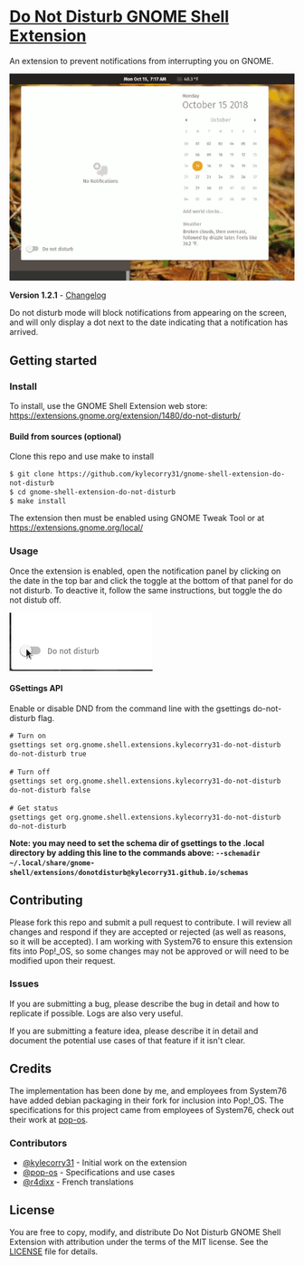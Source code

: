 # [Do Not Disturb GNOME Shell Extension](https://github.com/kylecorry31/gnome-shell-extension-do-not-disturb)
An extension to prevent notifications from interrupting you on GNOME.

![Do not disturb](screenshots/dnd.gif)

**Version 1.2.1** - [Changelog](CHANGELOG.md)

Do not disturb mode will block notifications from appearing on the screen, and will only display a dot next to the date indicating that a notification has arrived.

## Getting started
### Install
To install, use the GNOME Shell Extension web store:  https://extensions.gnome.org/extension/1480/do-not-disturb/

#### Build from sources (optional)
Clone this repo and use make to install

```shell
$ git clone https://github.com/kylecorry31/gnome-shell-extension-do-not-disturb
$ cd gnome-shell-extension-do-not-disturb
$ make install
```

The extension then must be enabled using GNOME Tweak Tool or at https://extensions.gnome.org/local/

### Usage
Once the extension is enabled, open the notification panel by clicking on the date in the top bar and click the toggle at the bottom of that panel for do not disturb. To deactive it, follow the same instructions, but toggle the do not distub off.

![Toggle DND](screenshots/activate.gif)

#### GSettings API
Enable or disable DND from the command line with the gsettings do-not-disturb flag.

```Shell
# Turn on
gsettings set org.gnome.shell.extensions.kylecorry31-do-not-disturb do-not-disturb true

# Turn off
gsettings set org.gnome.shell.extensions.kylecorry31-do-not-disturb do-not-disturb false

# Get status
gsettings get org.gnome.shell.extensions.kylecorry31-do-not-disturb do-not-disturb
```

**Note: you may need to set the schema dir of gsettings to the .local directory by adding this line to the commands above: `--schemadir ~/.local/share/gnome-shell/extensions/donotdisturb@kylecorry31.github.io/schemas`**

## Contributing
Please fork this repo and submit a pull request to contribute. I will review all changes and respond if they are accepted or rejected (as well as reasons, so it will be accepted). I am working with System76 to ensure this extension fits into Pop!\_OS, so some changes may not be approved or will need to be modified upon their request.

### Issues
If you are submitting a bug, please describe the bug in detail and how to replicate if possible. Logs are also very useful.

If you are submitting a feature idea, please describe it in detail and document the potential use cases of that feature if it isn't clear.

## Credits
The implementation has been done by me, and employees from System76 have added debian packaging in their fork for inclusion into Pop!\_OS. The specifications for this project came from employees of System76, check out their work at [pop-os](https://github.com/pop-os).

### Contributors
- [@kylecorry31](https://github.com/kylecorry31) - Initial work on the extension
- [@pop-os](https://github.com/pop-os) - Specifications and use cases
- [@r4dixx](https://github.com/r4dixx) - French translations

## License
You are free to copy, modify, and distribute Do Not Disturb GNOME Shell Extension with attribution under the terms of the MIT license. See the [LICENSE](LICENSE) file for details.
